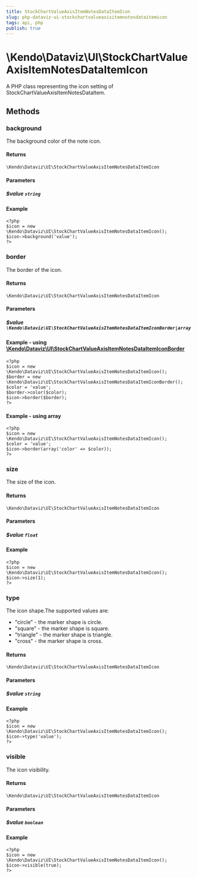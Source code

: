 ```yaml
---
title: StockChartValueAxisItemNotesDataItemIcon
slug: php-dataviz-ui-stockchartvalueaxisitemnotesdataitemicon
tags: api, php
publish: true
---
```


# \Kendo\Dataviz\UI\StockChartValueAxisItemNotesDataItemIcon

A PHP class representing the icon setting of StockChartValueAxisItemNotesDataItem.


## Methods

### background
The background color of the note icon.

#### Returns
`\Kendo\Dataviz\UI\StockChartValueAxisItemNotesDataItemIcon`

#### Parameters

##### $value `string`



#### Example 
    <?php
    $icon = new \Kendo\Dataviz\UI\StockChartValueAxisItemNotesDataItemIcon();
    $icon->background('value');
    ?>

### border

The border of the icon.

#### Returns
`\Kendo\Dataviz\UI\StockChartValueAxisItemNotesDataItemIcon`

#### Parameters

##### $value `\Kendo\Dataviz\UI\StockChartValueAxisItemNotesDataItemIconBorder|array`


#### Example - using [\Kendo\Dataviz\UI\StockChartValueAxisItemNotesDataItemIconBorder](/api/wrappers/php/Kendo/Dataviz/UI/StockChartValueAxisItemNotesDataItemIconBorder)
    <?php
    $icon = new \Kendo\Dataviz\UI\StockChartValueAxisItemNotesDataItemIcon();
    $border = new \Kendo\Dataviz\UI\StockChartValueAxisItemNotesDataItemIconBorder();
    $color = 'value';
    $border->color($color);
    $icon->border($border);
    ?>

#### Example - using array

    <?php
    $icon = new \Kendo\Dataviz\UI\StockChartValueAxisItemNotesDataItemIcon();
    $color = 'value';
    $icon->border(array('color' => $color));
    ?>

### size
The size of the icon.

#### Returns
`\Kendo\Dataviz\UI\StockChartValueAxisItemNotesDataItemIcon`

#### Parameters

##### $value `float`



#### Example 
    <?php
    $icon = new \Kendo\Dataviz\UI\StockChartValueAxisItemNotesDataItemIcon();
    $icon->size(1);
    ?>

### type
The icon shape.The supported values are:
* "circle" - the marker shape is circle.
* "square" - the marker shape is square.
* "triangle" - the marker shape is triangle.
* "cross" - the marker shape is cross.

#### Returns
`\Kendo\Dataviz\UI\StockChartValueAxisItemNotesDataItemIcon`

#### Parameters

##### $value `string`



#### Example 
    <?php
    $icon = new \Kendo\Dataviz\UI\StockChartValueAxisItemNotesDataItemIcon();
    $icon->type('value');
    ?>

### visible
The icon visibility.

#### Returns
`\Kendo\Dataviz\UI\StockChartValueAxisItemNotesDataItemIcon`

#### Parameters

##### $value `boolean`



#### Example 
    <?php
    $icon = new \Kendo\Dataviz\UI\StockChartValueAxisItemNotesDataItemIcon();
    $icon->visible(true);
    ?>

 

